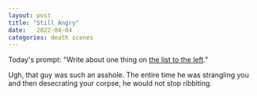 ```yaml
---
layout: post
title: "Still Angry"
date:   2022-04-04
categories: death scenes
---
```

Today's prompt: "Write about one thing on [the list to the left](https://yuhdead.com/death/scenes/2022/04/01/angry/)."

Ugh, that guy was such an asshole. The entire time he was strangling you and then desecrating your corpse, he would not stop ribbiting.
